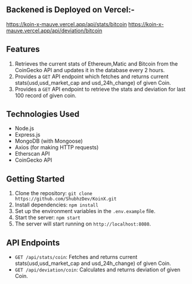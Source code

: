 ## Backened is Deployed on Vercel:-
https://koin-x-mauve.vercel.app/api/stats/bitcoin
https://koin-x-mauve.vercel.app/api/deviation/bitcoin

## Features
1. Retrieves the current stats of Ethereum,Matic and Bitcoin from the CoinGecko API and updates it in the database every 2 hours.
2. Provides a `GET` API endpoint which fetches and returns current stats(usd,usd_market_cap and usd_24h_change) of given Coin.
3. Provides a `GET` API endpoint to retrieve the stats and deviation for last 100 record of given coin.

## Technologies Used

- Node.js
- Express.js
- MongoDB (with Mongoose)
- Axios (for making HTTP requests)
- Etherscan API
- CoinGecko API

## Getting Started

1. Clone the repository: `git clone https://github.com/ShubhzDev/KoinX.git`
2. Install dependencies: `npm install`
3. Set up the environment variables in the `.env.example` file.
4. Start the server: `npm start`
5. The server will start running on `http://localhost:8080`.

## API Endpoints

- `GET /api/stats/coin`: Fetches and returns current stats(usd,usd_market_cap and usd_24h_change) of given Coin.
- `GET /api/deviation/coin`: Calculates and returns deviation of given Coin.

